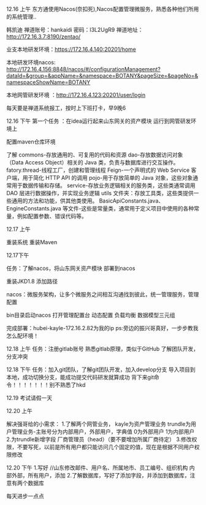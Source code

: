 12.16 上午
东方通使用Nacos(奈扣死),Nacos配置管理微服务，熟悉各种他们所用的系统管理..

韩凯迪
禅道账号：hankaidi 密码：I3L2UgR9
禅道地址：http://172.16.3.7:8190/zentao/

业支本地研发环境：https://172.16.4.140:20201/home

本地研发环境nacos:
http://172.16.4.156:8848/nacos/#/configurationManagement?dataId=&group=&appName=&namespace=BOTANY&pageSize=&pageNo=&namespaceShowName=BOTANY

本地网管研发环境 ：http://172.16.4.123:20201/user/login

每天要是禅道系统报工，按时上下班打卡，早9晚6

12.16 下午
第一个任务 ：在idea运行起来山东网关的资产模块 运行到网管研发环境上

配置maven仓库环境

了解
commons-存放通用的、可复用的代码和资源
dao-存放数据访问对象（Data Access Object）相关的 Java 类，负责与数据库进行交互操作。
fatory.thread-线程工厂，创建和管理线程
Feign-一个声明式的 Web Service 客户端，用于简化 HTTP API 的调用
pojo-用于存放简单的 Java 对象，这些对象通常用于数据传输和存储。
service-存放业务逻辑相关的服务类，这些类通常调用 DAO 层进行数据操作，并实现业务逻辑
utils 文件夹：存放工具类，这些类提供一些通用的方法和功能，供其他类使用。
BasicApiConstants.java、EngineConstants.java 等文件-这些是常量类，通常用于定义项目中使用的各种常量，例如配置参数、错误代码等。

12.17 上午

重装系统
重装Maven

12.17下午

任务：了解nacos，将山东网关资产模块 部署到nacos

重装JKD1.8 添加路径

nacos：微服务架构，让多个微服务之间相互沟通找到彼此，统一管理服务，管理配置

bin目录启动nacos 打开管理配置台
动态配置
负载均衡
数据模型三元组

完成部署：hubei-kayle-172.16.2.82为我的ip
ps:旁边的振兴哥真好，一步步教我怎么配环境！

12.18  上午
任务：注册gitlab账号
熟悉gitlab原理，类似于GitHub
了解团队开发，分支冲突

12.18 下午
任务：加入git团队，了解git团队开发，加入develop分支
导入项目到本地，成功切换分支，能成功提交代码研发就算成功
背下来git命令！！！！！！！别不熟悉了hkd

12.19 考试请假一天

12.20 上午

解决强哥给的小需求：
1.了解两个网管业务，
    kayle为资产管理业务 
    trundle为用户管理业务-主账号分为内部用户，外部用户，字典值 0为外部用户 1为内部用户
2.为trundle新增字段 厂商管理员（head）（要不要增加所属厂商待定）
3.修改权限，不要写死，以前是所有用户都只能访问几个固定的值，现在是根据不同用户权限修改

12.20 下午
1.写好 //山东修改邮件、用户名、所属地市、员工编号、组织机构
内部外部，所有用户，添加
2.了解数据库，写好了添加字段，并添加到数据库，注意有两个数据库

每天进步一点点